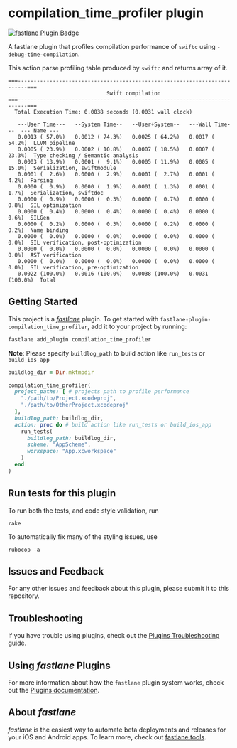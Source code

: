 # compilation_time_profiler plugin

[![fastlane Plugin Badge](https://rawcdn.githack.com/fastlane/fastlane/master/fastlane/assets/plugin-badge.svg)](https://rubygems.org/gems/fastlane-plugin-compilation_time_profiler)

A fastlane plugin that profiles compilation performance of `swiftc` using `-debug-time-compilation`. 

This action parse profiling table produced by `swiftc` and returns array of it.

```
===-------------------------------------------------------------------------===
                               Swift compilation
===-------------------------------------------------------------------------===
  Total Execution Time: 0.0038 seconds (0.0031 wall clock)

   ---User Time---   --System Time--   --User+System--   ---Wall Time---  --- Name ---
   0.0013 ( 57.0%)   0.0012 ( 74.3%)   0.0025 ( 64.2%)   0.0017 ( 54.2%)  LLVM pipeline
   0.0005 ( 23.9%)   0.0002 ( 10.8%)   0.0007 ( 18.5%)   0.0007 ( 23.3%)  Type checking / Semantic analysis
   0.0003 ( 13.9%)   0.0001 (  9.1%)   0.0005 ( 11.9%)   0.0005 ( 15.0%)  Serialization, swiftmodule
   0.0001 (  2.6%)   0.0000 (  2.9%)   0.0001 (  2.7%)   0.0001 (  4.2%)  Parsing
   0.0000 (  0.9%)   0.0000 (  1.9%)   0.0001 (  1.3%)   0.0001 (  1.7%)  Serialization, swiftdoc
   0.0000 (  0.9%)   0.0000 (  0.3%)   0.0000 (  0.7%)   0.0000 (  0.8%)  SIL optimization
   0.0000 (  0.4%)   0.0000 (  0.4%)   0.0000 (  0.4%)   0.0000 (  0.6%)  SILGen
   0.0000 (  0.2%)   0.0000 (  0.3%)   0.0000 (  0.2%)   0.0000 (  0.2%)  Name binding
   0.0000 (  0.0%)   0.0000 (  0.0%)   0.0000 (  0.0%)   0.0000 (  0.0%)  SIL verification, post-optimization
   0.0000 (  0.0%)   0.0000 (  0.0%)   0.0000 (  0.0%)   0.0000 (  0.0%)  AST verification
   0.0000 (  0.0%)   0.0000 (  0.0%)   0.0000 (  0.0%)   0.0000 (  0.0%)  SIL verification, pre-optimization
   0.0022 (100.0%)   0.0016 (100.0%)   0.0038 (100.0%)   0.0031 (100.0%)  Total
```

## Getting Started

This project is a [_fastlane_](https://github.com/fastlane/fastlane) plugin. To get started with `fastlane-plugin-compilation_time_profiler`, add it to your project by running:

```bash
fastlane add_plugin compilation_time_profiler
```

**Note**: Please specify `buildlog_path` to build action like `run_tests` or `build_ios_app`


```ruby
buildlog_dir = Dir.mktmpdir

compilation_time_profiler(
  project_paths: [ # projects path to profile performance
    "./path/to/Project.xcodeproj",
    "./path/to/OtherProject.xcodeproj"
  ],
  buildlog_path: buildlog_dir,
  action: proc do # build action like run_tests or build_ios_app
    run_tests(
      buildlog_path: buildlog_dir,
      scheme: "AppScheme",
      workspace: "App.xcworkspace"
    )
  end
)
```

## Run tests for this plugin

To run both the tests, and code style validation, run

```
rake
```

To automatically fix many of the styling issues, use
```
rubocop -a
```

## Issues and Feedback

For any other issues and feedback about this plugin, please submit it to this repository.

## Troubleshooting

If you have trouble using plugins, check out the [Plugins Troubleshooting](https://docs.fastlane.tools/plugins/plugins-troubleshooting/) guide.

## Using _fastlane_ Plugins

For more information about how the `fastlane` plugin system works, check out the [Plugins documentation](https://docs.fastlane.tools/plugins/create-plugin/).

## About _fastlane_

_fastlane_ is the easiest way to automate beta deployments and releases for your iOS and Android apps. To learn more, check out [fastlane.tools](https://fastlane.tools).
